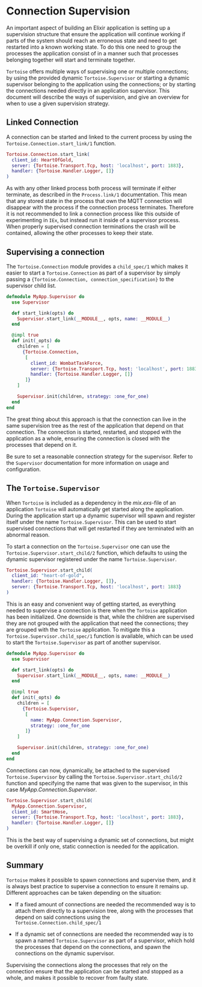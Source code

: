 # Connection Supervision

An important aspect of building an Elixir application is setting up a
supervision structure that ensure the application will continue
working if parts of the system should reach an erroneous state and
need to get restarted into a known working state. To do this one need
to group the processes the application consist of in a manner such
that processes belonging together will start and terminate together.

`Tortoise` offers multiple ways of supervising one or multiple
connections; by using the provided dynamic `Tortoise.Supervisor` or
starting a dynamic supervisor belonging to the application using the
connections; or by starting the connections needed directly in an
application supervisor. This document will describe the ways of
supervision, and give an overview for when to use a given supervision
strategy.


## Linked Connection

A connection can be started and linked to the current process by using
the `Tortoise.Connection.start_link/1` function.

``` elixir
Tortoise.Connection.start_link(
  client_id: HeartOfGold,
  server: {Tortoise.Transport.Tcp, host: 'localhost', port: 1883},
  handler: {Tortoise.Handler.Logger, []}
)
```

As with any other linked process both process will terminate if either
terminate, as described in the `Process.link/1` documentation. This
mean that any stored state in the process that own the MQTT connection
will disappear with the process if the connection process
terminates. Therefore it is not recommended to link a connection
process like this outside of experimenting in `IEx`, but instead run
it inside of a supervisor process. When properly supervised connection
terminations the crash will be contained, allowing the other processes
to keep their state.


## Supervising a connection

The `Tortoise.Connection` module provides a `child_spec/1` which makes
it easier to start a `Tortoise.Connection` as part of a supervisor by
simply passing a `{Tortoise.Connection, connection_specification}` to
the supervisor child list.

``` elixir
defmodule MyApp.Supervisor do
  use Supervisor

  def start_link(opts) do
    Supervisor.start_link(__MODULE__, opts, name: __MODULE__)
  end

  @impl true
  def init(_opts) do
    children = [
      {Tortoise.Connection,
       [
         client_id: WombatTaskForce,
         server: {Tortoise.Transport.Tcp, host: 'localhost', port: 1883},
         handler: {Tortoise.Handler.Logger, []}
       ]}
    ]

    Supervisor.init(children, strategy: :one_for_one)
  end
end
```

The great thing about this approach is that the connection can live in
the same supervision tree as the rest of the application that depend
on that connection. The connection is started, restarted, and stopped
with the application as a whole, ensuring the connection is closed
with the processes that depend on it.

Be sure to set a reasonable connection strategy for the
supervisor. Refer to the `Supervisor` documentation for more
information on usage and configuration.


## The `Tortoise.Supervisor`

When `Tortoise` is included as a dependency in the *mix.exs*-file of
an application `Tortoise` will automatically get started along the
application. During the application start up a dynamic supervisor will
spawn and register itself under the name `Tortoise.Supervisor`. This
can be used to start supervised connections that will get restarted if
they are terminated with an abnormal reason.

To start a connection on the `Tortoise.Supervisor` one can use the
`Tortoise.Supervisor.start_child/2` function, which defaults to using
the dynamic supervisor registered under the name
`Tortoise.Supervisor`.

``` elixir
Tortoise.Supervisor.start_child(
  client_id: "heart-of-gold",
  handler: {Tortoise.Handler.Logger, []},
  server: {Tortoise.Transport.Tcp, host: 'localhost', port: 1883}
)
```

This is an easy and convenient way of getting started, as everything
needed to supervise a connection is there when the `Tortoise`
application has been initialized. One downside is that, while the
children are supervised they are not grouped with the application that
need the connections; they are grouped with the `Tortoise`
application. To mitigate this a `Tortoise.Supervisor.child_spec/1`
function is available, which can be used to start the
`Tortoise.Supervisor` as part of another supervisor.

``` elixir
defmodule MyApp.Supervisor do
  use Supervisor

  def start_link(opts) do
    Supervisor.start_link(__MODULE__, opts, name: __MODULE__)
  end

  @impl true
  def init(_opts) do
    children = [
      {Tortoise.Supervisor,
       [
         name: MyApp.Connection.Supervisor,
         strategy: :one_for_one
       ]}
    ]

    Supervisor.init(children, strategy: :one_for_one)
  end
end
```

Connections can now, dynamically, be attached to the supervised
`Tortoise.Supervisor` by calling the
`Tortoise.Supervisor.start_child/2` function and specifying the name
that was given to the supervisor, in this case
*MyApp.Connection.Supervisor*.

``` elixir
Tortoise.Supervisor.start_child(
  MyApp.Connection.Supervisor,
  client_id: SmartHose,
  server: {Tortoise.Transport.Tcp, host: 'localhost', port: 1883},
  handler: {Tortoise.Handler.Logger, []}
)
```

This is the best way of supervising a dynamic set of connections, but
might be overkill if only one, static connection is needed for the
application.


## Summary

`Tortoise` makes it possible to spawn connections and supervise them,
and it is always best practice to supervise a connection to ensure it
remains up. Different approaches can be taken depending on the
situation:

  * If a fixed amount of connections are needed the recommended way is
    to attach them directly to a supervision tree, along with the
    processes that depend on said connections using the
    `Tortoise.Connection.child_spec/1`

  * If a dynamic set of connections are needed the recommended way is
    to spawn a named `Tortoise.Supervisor` as part of a supervisor,
    which hold the processes that depend on the connections, and spawn
    the connections on the dynamic supervisor.

Supervising the connections along the processes that rely on the
connection ensure that the application can be started and stopped as a
whole, and makes it possible to recover from faulty state.
